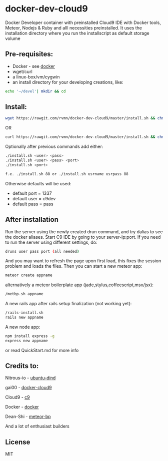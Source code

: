 docker-dev-cloud9
=================

Docker Developer container with preinstalled Cloud9 IDE with Docker tools, Meteor, Nodejs & Ruby and alll necessities preinstalled.
It uses the installation directory where you run the installscript as default storage volume

Pre-requisites:
----
  - Docker  - see [docker]
  - wget/curl
  - a linux-box/vm/cygwin
  - an install directory for your developing creations, like: 
  ```sh
  echo '~/devel'| mkdir && cd 
```
Install:
----
```sh
wget https://rawgit.com/rvmn/docker-dev-cloud9/master/install.sh && chmod +x install.sh && ./install.sh
```
OR
```sh
curl https://rawgit.com/rvmn/docker-dev-cloud9/master/install.sh && chmod +x install.sh && ./install.sh
```
Optionally after previous commands add either:
```sh
./install.sh <user> <pass>
./install.sh <user> <pass> <port>
./install.sh <port> 

f.e. ./install.sh 88 or ./install.sh usrname usrpass 88
```
Otherwise defaults will be used:
- default port = 1337
- default user = c9dev
- default pass = pass


After installation
------
Run the server using the newly created drun command, and try dalias to see the docker aliases. Start C9 IDE by going to your server-ip:port.
If you need to run the server using different settings, do:
```sh
druns user pass port (all needed)
``` 
And you may want to refresh the page upon first load, this fixes the session problem and loads the files.
Then you can start a new meteor app:
```sh
meteor create appname
```
alternatively a meteor boilerplate app (jade,stylus,coffeescript,msx/jsx):
```sh
/metbp.sh appname
```
A new rails app after rails setup finalization (not working yet):
```sh
/rails-install.sh
rails new appname
```
A new node app:
```sh
npm install express -g
express new appname
```
or read QuickStart.md for more info

Credits to:
----
Nitrous-io - [ubuntu-dind]

gai00  - [docker-cloud9]

Cloud9 - [c9]

Docker - [docker]

Dean-Shi - [meteor-bp]

And a lot of enthusiast builders

License
----

MIT

[ubuntu-dind]:https://github.com/nitrous-io/ubuntu-dind
[docker-cloud9]:https://github.com/gai00/docker-cloud9
[mongohq]:https://www.mongohq.com/
[c9]:http://cloud9.io
[docker]:http://docker.io
[meteor-bp]:https://github.com/Dean-Shi/Meteor-Boilerplate.git